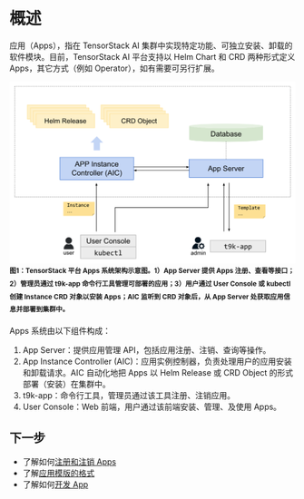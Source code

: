 # 概述

应用（Apps），指在 TensorStack AI 集群中实现特定功能、可独立安装、卸载的软件模块。目前，TensorStack AI 平台支持以 Helm Chart 和 CRD 两种形式定义 Apps，其它方式（例如 Operator），如有需要可另行扩展。

![Structure](./img/structure.png)
<sup><b>图1：TensorStack 平台 Apps 系统架构示意图。1）App Server 提供 Apps 注册、查看等接口；2）管理员通过 t9k-app 命令行工具管理可部署的应用；3）用户通过 User Console 或 kubectl 创建  Instance CRD 对象以安装 Apps；AIC 监听到 CRD 对象后，从 App Server 处获取应用信息并部署到集群中。</b></sup>

Apps 系统由以下组件构成：

1. App Server：提供应用管理 API，包括应用注册、注销、查询等操作。
2. App Instance Controller (AIC)：应用实例控制器，负责处理用户的应用安装和卸载请求。AIC 自动化地把 Apps 以 Helm Release 或 CRD Object 的形式部署（安装）在集群中。
3. t9k-app：命令行工具，管理员通过该工具注册、注销应用。
4. User Console：Web 前端，用户通过该前端安装、管理、及使用 Apps。

## 下一步

* 了解如何[注册和注销 Apps](./register.md)
* 了解[应用模版的格式](./template.md)
* 了解如何[开发 App](./develope.md)
